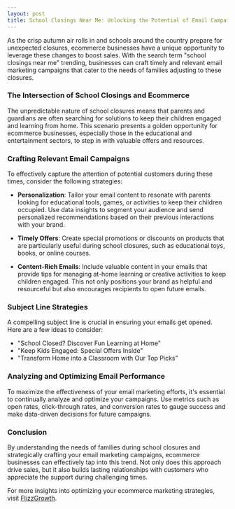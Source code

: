```yaml
---
layout: post
title: School Closings Near Me: Unlocking the Potential of Email Campaigns for Ecommerce
---
```



As the crisp autumn air rolls in and schools around the country prepare for unexpected closures, ecommerce businesses have a unique opportunity to leverage these changes to boost sales. With the search term "school closings near me" trending, businesses can craft timely and relevant email marketing campaigns that cater to the needs of families adjusting to these closures.

### The Intersection of School Closings and Ecommerce

The unpredictable nature of school closures means that parents and guardians are often searching for solutions to keep their children engaged and learning from home. This scenario presents a golden opportunity for ecommerce businesses, especially those in the educational and entertainment sectors, to step in with valuable offers and resources.

### Crafting Relevant Email Campaigns

To effectively capture the attention of potential customers during these times, consider the following strategies:

- **Personalization**: Tailor your email content to resonate with parents looking for educational tools, games, or activities to keep their children occupied. Use data insights to segment your audience and send personalized recommendations based on their previous interactions with your brand.

- **Timely Offers**: Create special promotions or discounts on products that are particularly useful during school closures, such as educational toys, books, or online courses.

- **Content-Rich Emails**: Include valuable content in your emails that provide tips for managing at-home learning or creative activities to keep children engaged. This not only positions your brand as helpful and resourceful but also encourages recipients to open future emails.

### Subject Line Strategies

A compelling subject line is crucial in ensuring your emails get opened. Here are a few ideas to consider:

- "School Closed? Discover Fun Learning at Home"
- "Keep Kids Engaged: Special Offers Inside"
- "Transform Home into a Classroom with Our Top Picks"

### Analyzing and Optimizing Email Performance

To maximize the effectiveness of your email marketing efforts, it's essential to continually analyze and optimize your campaigns. Use metrics such as open rates, click-through rates, and conversion rates to gauge success and make data-driven decisions for future campaigns.

### Conclusion

By understanding the needs of families during school closures and strategically crafting your email marketing campaigns, ecommerce businesses can effectively tap into this trend. Not only does this approach drive sales, but it also builds lasting relationships with customers who appreciate the support during challenging times.

For more insights into optimizing your ecommerce marketing strategies, visit [FlizzGrowth](https://flizzgrowth.com).